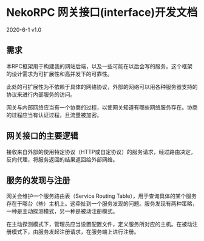 # NekoRPC 网关接口(interface)开发文档
2020-6-1 v1.0

## 需求
本RPC框架用于构建我的网站后端，以及一些可能在以后会写的服务。这个框架的设计需求为可扩展性和高并发下的可靠性。

此处的可扩展性为不依赖于具体的网络协议，外部的网络可以用各种服务器支持的协议来进行内部服务的访问。

网关与内部网络应当有一个协商的过程，以使网关知道有哪些网络服务存在。协商的过程应当有认证过程，且流量被加密。

## 网关接口的主要逻辑
接收来自外部的使用特定协议（HTTP或自定协议）的服务请求，经过路由决定，反向代理，将服务返回的结果返回给外部网络。

## 服务的发现与注册
网关会维护一个服务路由表（Service Routing Table），用于查询具体的某个服务存在于哪台（些）主机上。这牵扯到一个服务发现的问题。服务发现有两种策略，一种是主动探测模式，另一种是被动注册模式。

在主动探测模式下，管理员应当设置配置文件，定义服务所对应的主机。在被动注册模式下，由服务发起注册请求，在服务端上进行注册。
